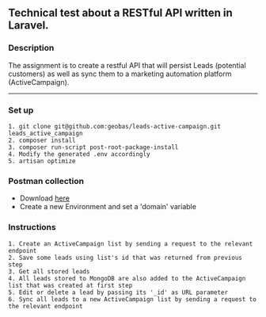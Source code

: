 ## Technical test about a RESTful API written in Laravel.

### Description
The assignment is to create a restful API that will persist Leads (potential customers) as well as sync them to a marketing automation platform (ActiveCampaign).

---

### Set up
```
1. git clone git@github.com:geobas/leads-active-campaign.git leads_active_campaign
2. composer install
3. composer run-script post-root-package-install
4. Modify the generated .env accordingly
5. artisan optimize
```

### Postman collection
* Download [here](https://www.getpostman.com/collections/21006413dab0e4e6ce1d)
* Create a new Environment and set a 'domain' variable

### Instructions
```
1. Create an ActiveCampaign list by sending a request to the relevant endpoint
2. Save some leads using list's id that was returned from previous step
3. Get all stored leads
4. All leads stored to MongoDB are also added to the ActiveCampaign list that was created at first step
5. Edit or delete a lead by passing its '_id' as URL parameter
6. Sync all leads to a new ActiveCampaign list by sending a request to the relevant endpoint
```
